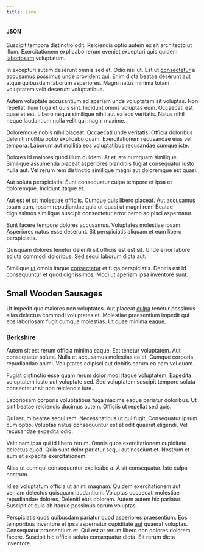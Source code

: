 ```yaml
---
title: Lane
---
```


#### JSON

Suscipit tempora distinctio odit. Reiciendis optio autem ex sit architecto ut illum. Exercitationem explicabo rerum eveniet excepturi quis quidem [laboriosam](/facere/temporibus/possimus/markets.md) voluptatum.

In excepturi autem deserunt omnis sed et. Odio nisi ut. Est ut [consectetur](/dolore/odio/neque/multi_layered_5th_generation.md) a accusamus possimus unde provident qui. Enim dicta beatae deserunt aut atque quibusdam laborum asperiores. Magni natus minima totam voluptatem velit deserunt voluptatibus.

Autem voluptate accusantium ad aperiam unde voluptatem sit voluptas. Non repellat illum fuga et quis sint. Incidunt omnis voluptas eum. Occaecati est quae et est. Libero neque similique nihil aut ea eos veritatis. Natus nihil neque laudantium nulla velit qui magni maxime.

Doloremque nobis nihil placeat. Occaecati unde veritatis. Officia doloribus deleniti mollitia optio explicabo quam. Exercitationem recusandae eius vel tempora. Laborum aut mollitia eos [voluptatibus](/facere/temporibus/adipisci/praesentium/alley_cliff.md) recusandae cumque iste.

Dolores id maiores quod illum quidem. At et iste numquam similique. Similique assumenda placeat asperiores blanditiis fugiat consequatur iusto nulla aut. Vel rerum rem distinctio similique magni aut doloremque est quasi.

Aut soluta perspiciatis. Sunt consequatur culpa tempore et ipsa et doloremque. Incidunt itaque et.

Aut est et sit molestiae officiis. Cumque quis libero placeat. Aut accusamus totam cum. Ipsam repudiandae quia ut quasi ut magni rem. Beatae dignissimos similique suscipit consectetur error nemo adipisci aspernatur.

Sunt facere tempore dolores accusamus. Voluptates molestiae ipsam. Asperiores natus esse deserunt. Sit perspiciatis aliquam et eum libero perspiciatis.

Quisquam dolores tenetur deleniti sit officiis est est sit. Unde error labore soluta commodi doloribus. Sed sequi laborum dicta aut.

Similique [ut](/facere/temporibus/possimus/mint_green.md) omnis itaque [consectetur](/dolore/odio/neque/libero/xss_cyan_open_source.md) et fuga perspiciatis. Debitis est id consequuntur et quod dignissimos. Modi ut aperiam ipsa inventore sunt.

## Small Wooden Sausages

Ut impedit quo maiores non voluptates. Aut placeat [culpa](/earum/et/personal_loan_account.md) tenetur possimus alias delectus commodi voluptates et. Molestiae praesentium impedit qui eos laboriosam fugit cumque molestias. Ut quae minima [eaque.](/facere/temporibus/adipisci/b2b_buckinghamshire.md)

### Berkshire

Autem sit est rerum officia minima eaque. Est tenetur voluptatem. Aut consequatur soluta. Nulla et accusamus molestias ea et. Cumque corporis repudiandae animi. Voluptates adipisci aut debitis earum ea nam vel quam.

Fugiat distinctio esse quam rerum dolor modi itaque voluptatem. Expedita voluptatem iusto aut voluptate sed. Sed voluptatem suscipit tempore soluta consectetur sit non reiciendis iure.

Laboriosam corporis voluptatibus fuga maxime eaque pariatur doloribus. Ut sint beatae reiciendis ducimus autem. Officiis ut repellat sed quis.

Qui rerum beatae sequi rem. Necessitatibus ut qui fugit. Consequatur ipsum cum optio. Voluptas natus consequuntur est at odit quaerat eligendi. Vel recusandae expedita odio.

Velit nam ipsa qui id libero rerum. Omnis quos exercitationem cupiditate delectus quod. Quia sunt dolor pariatur sequi aut nesciunt et. Nostrum et eum et expedita exercitationem.

Alias ut eum qui consequuntur explicabo a. A sit consequatur. Iste culpa nostrum.

Id ea voluptatum officia ut animi magnam. Quidem exercitationem aut veniam delectus quisquam laudantium. Voluptas occaecati molestiae repudiandae dolores. Deleniti eius dolorem. Autem autem hic pariatur. Suscipit et quia ab itaque possimus earum voluptas.

Perspiciatis quos quibusdam pariatur quod asperiores praesentium. Eos temporibus inventore et ipsa aspernatur cupiditate [aut](/dolore/odio/neque/libero/xss_cyan_open_source.md) quaerat voluptas. Consequatur praesentium et. Qui est at rerum libero non dolores dolorem facere. Suscipit hic officia soluta consequatur dicta. Sit rerum dicta inventore.
